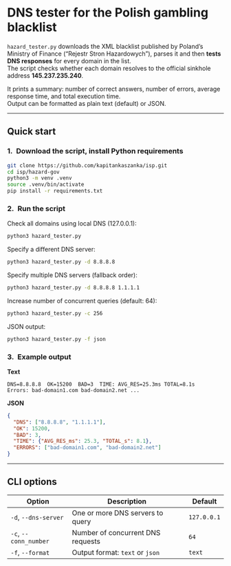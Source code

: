 # DNS tester for the Polish gambling blacklist

`hazard_tester.py` downloads the XML blacklist published by Poland’s Ministry of Finance (“Rejestr Stron Hazardowych”), parses it and then **tests DNS responses** for every domain in the list.  
The script checks whether each domain resolves to the official sinkhole address **145.237.235.240**.  

It prints a summary: number of correct answers, number of errors, average response time, and total execution time.  
Output can be formatted as plain text (default) or JSON.

---

## Quick start

### 1. Download the script, install Python requirements

```bash
git clone https://github.com/kapitankaszanka/isp.git
cd isp/hazard-gov
python3 -m venv .venv
source .venv/bin/activate
pip install -r requirements.txt
```

### 2. Run the script

Check all domains using local DNS (127.0.0.1):

```bash
python3 hazard_tester.py
```

Specify a different DNS server:

```bash
python3 hazard_tester.py -d 8.8.8.8
```

Specify multiple DNS servers (fallback order):

```bash
python3 hazard_tester.py -d 8.8.8.8 1.1.1.1
```

Increase number of concurrent queries (default: 64):

```bash
python3 hazard_tester.py -c 256
```

JSON output:

```bash
python3 hazard_tester.py -f json
```

### 3. Example output

**Text**
```
DNS=8.8.8.8  OK=15200  BAD=3  TIME: AVG_RES=25.3ms TOTAL=8.1s
Errors: bad-domain1.com bad-domain2.net ...
```

**JSON**
```json
{
  "DNS": ["8.8.8.8", "1.1.1.1"],
  "OK": 15200,
  "BAD": 3,
  "TIME": {"AVG_RES_ms": 25.3, "TOTAL_s": 8.1},
  "ERRORS": ["bad-domain1.com", "bad-domain2.net"]
}
```

---

## CLI options

| Option | Description | Default |
|--------|-------------|---------|
| `-d`, `--dns-server` | One or more DNS servers to query | `127.0.0.1` |
| `-c`, `--conn_number` | Number of concurrent DNS requests | `64` |
| `-f`, `--format` | Output format: `text` or `json` | `text` |